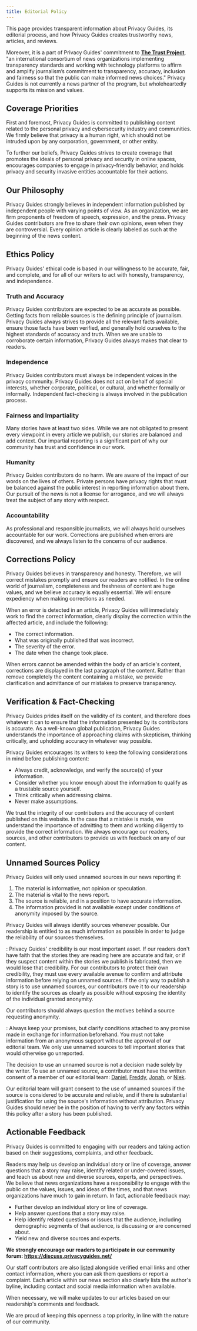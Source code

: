 ```yaml
---
title: Editorial Policy
---
```


This page provides transparent information about Privacy Guides, its editorial process, and how Privacy Guides creates trustworthy news, articles, and reviews.

Moreover, it is a part of Privacy Guides' commitment to [**The Trust Project**](https://thetrustproject.org/), "an international consortium of news organizations implementing transparency standards and working with technology platforms to affirm and amplify journalism’s commitment to transparency, accuracy, inclusion and fairness so that the public can make informed news choices." Privacy Guides is not currently a news partner of the program, but wholeheartedly supports its mission and values.

## Coverage Priorities

First and foremost, Privacy Guides is committed to publishing content related to the personal privacy and cybersecurity industry and communities. We firmly believe that privacy is a human right, which should not be intruded upon by any corporation, government, or other entity.

To further our beliefs, Privacy Guides strives to create coverage that promotes the ideals of personal privacy and security in online spaces, encourages companies to engage in privacy-friendly behavior, and holds privacy and security invasive entities accountable for their actions.

## Our Philosophy

Privacy Guides strongly believes in independent information published by independent people with varying points of view. As an organization, we are firm proponents of freedom of speech, expression, and the press. Privacy Guides contributors are free to share their own opinions, even when they are controversial. Every opinion article is clearly labeled as such at the beginning of the news content.

## Ethics Policy

Privacy Guides' ethical code is based in our willingness to be accurate, fair, and complete, and for all of our writers to act with honesty, transparency, and independence.

### Truth and Accuracy

Privacy Guides contributors are expected to be as accurate as possible. Getting facts from reliable sources is the defining principle of journalism. Privacy Guides always strives to provide all the relevant facts available, ensure those facts have been verified, and generally hold ourselves to the highest standards of accuracy and truth. When we are unable to corroborate certain information, Privacy Guides always makes that clear to readers.

### Independence

Privacy Guides contributors must always be independent voices in the privacy community. Privacy Guides does not act on behalf of special interests, whether corporate, political, or cultural, and whether formally or informally. Independent fact-checking is always involved in the publication process.

### Fairness and Impartiality

Many stories have at least two sides. While we are not obligated to present every viewpoint in every article we publish, our stories are balanced and add context. Our impartial reporting is a significant part of why our community has trust and confidence in our work.

### Humanity

Privacy Guides contributors do no harm. We are aware of the impact of our words on the lives of others. Private persons have privacy rights that must be balanced against the public interest in reporting information about them. Our pursuit of the news is not a license for arrogance, and we will always treat the subject of any story with respect.

### Accountability

As professional and responsible journalists, we will always hold ourselves accountable for our work. Corrections are published when errors are discovered, and we always listen to the concerns of our audience.

## Corrections Policy

Privacy Guides believes in transparency and honesty. Therefore, we will correct mistakes promptly and ensure our readers are notified. In the online world of journalism, completeness and freshness of content are huge values, and we believe accuracy is equally essential. We will ensure expediency when making corrections as needed.

When an error is detected in an article, Privacy Guides will immediately work to find the correct information, clearly display the correction within the affected article, and include the following:

- The correct information.
- What was originally published that was incorrect.
- The severity of the error.
- The date when the change took place.

When errors cannot be amended within the body of an article's content, corrections are displayed in the last paragraph of the content. Rather than remove completely the content containing a mistake, we provide clarification and admittance of our mistakes to preserve transparency.

## Verification & Fact-Checking

Privacy Guides prides itself on the validity of its content, and therefore does whatever it can to ensure that the information presented by its contributors is accurate. As a well-known global publication, Privacy Guides understands the importance of approaching claims with skepticism, thinking critically, and upholding accuracy in whatever way possible.

Privacy Guides encourages its writers to keep the following considerations in mind before publishing content:

- Always credit, acknowledge, and verify the source(s) of your information.
- Consider whether you know enough about the information to qualify as a trustable source yourself.
- Think critically when addressing claims.
- Never make assumptions.

We trust the integrity of our contributors and the accuracy of content published on this website. In the case that a mistake is made, we understand the importance of admitting to them and working diligently to provide the correct information. We always encourage our readers, sources, and other contributors to provide us with feedback on any of our content.

## Unnamed Sources Policy

Privacy Guides will only used unnamed sources in our news reporting if:

1. The material is informative, not opinion or speculation.
2. The material is vital to the news report.
3. The source is reliable, and in a position to have accurate information.
4. The information provided is not available except under conditions of anonymity imposed by the source.

Privacy Guides will always identify sources whenever possible. Our readership is entitled to as much information as possible in order to judge the reliability of our sources themselves.

:   Privacy Guides' credibility is our most important asset. If our readers don't have faith that the stories they are reading here are accurate and fair, or if they suspect content within the stories we publish is fabricated, then we would lose that credibility. For our contributors to protect their own credibility, they must use every available avenue to confirm and attribute information before relying on unnamed sources. If the only way to publish a story is to use unnamed sources, our contributors owe it to our readership to identify the sources as clearly as possible without exposing the identity of the individual granted anonymity.

Our contributors should always question the motives behind a source requesting anonymity.

:   Always keep your promises, but clarify conditions attached to any promise made in exchange for information beforehand. You must not take information from an anonymous support without the approval of our editorial team. We only use unnamed sources to tell important stories that would otherwise go unreported.

The decision to use an unnamed source is not a decision made solely by the writer. To use an unnamed source, a contributor must have the written consent of a member of our editorial team: [Daniel](author/dngray.md), [Freddy](author/freddy.md), [Jonah](author/jonah.md), or [Niek](author/niek-de-wilde.md).

Our editorial team will grant consent to the use of unnamed sources if the source is considered to be accurate and reliable, and if there is substantial justification for using the source's information without attribution. Privacy Guides should never be in the position of having to verify any factors within this policy after a story has been published.

## Actionable Feedback

Privacy Guides is committed to engaging with our readers and taking action based on their suggestions, complaints, and other feedback.

Readers may help us develop an individual story or line of coverage, answer questions that a story may raise, identify related or under-covered issues, and teach us about new and diverse sources, experts, and perspectives. We believe that news organizations have a responsibility to engage with the public on the values, issues, and ideas of the times, and that news organizations have much to gain in return. In fact, actionable feedback may:

- Further develop an individual story or line of coverage.
- Help answer questions that a story may raise.
- Help identify related questions or issues that the audience, including demographic segments of that audience, is discussing or are concerned about.
- Yield new and diverse sources and experts.

**We strongly encourage our readers to participate in our community forum: <https://discuss.privacyguides.net/>**

Our staff contributors are also [listed](https://www.privacyguides.org/en/about/) alongside verified email links and other contact information, where you can ask them questions or report a complaint. Each article within our news section also clearly lists the author's byline, including contact and social media information when available.

When necessary, we will make updates to our articles based on our readership's comments and feedback.

We are proud of keeping this openness a top priority, in line with the nature of our community.

